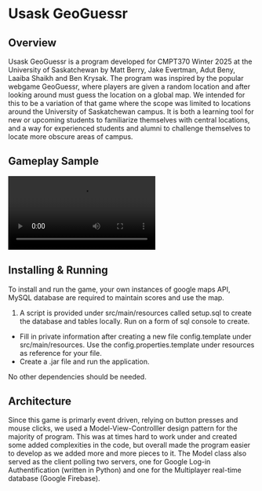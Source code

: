 # Usask GeoGuessr

## Overview
    
Usask GeoGuessr is a program developed for CMPT370 Winter 2025 at the University of Saskatchewan by Matt Berry,
Jake Evertman, Adut Beny, Laaiba Shaikh and Ben Krysak. The program was inspired by the popular webgame GeoGuessr,
where players are given a random location and after looking around must guess the location on a global map. We 
intended for this to be a variation of that game where the scope was limited to locations around the University
of Saskatchewan campus. It is both a learning tool for new or upcoming students to familiarize themselves with
central locations, and a way for experienced students and alumni to challenge themselves to locate more obscure
areas of campus. 

## Gameplay Sample
![Gameplay Sample](Gameplay/Gameplay_Example.mp4)

## Installing & Running
    
To install and run the game, your own instances of google maps API, MySQL database are required to maintain scores and use the map.  

1. A script is provided under src/main/resources called setup.sql to create the database and tables locally. Run on a form of sql console to create.

- Fill in private information after creating a new file config.template under src/main/resources. Use the config.properties.template under resources as reference for your file.
- Create a .jar file and run the application.

No other dependencies should be needed.

## Architecture
    
Since this game is primarly event driven, relying on button presses and mouse clicks, we used a Model-View-Controlller
design pattern for the majority of program. This was at times hard to work under and created some added complexities
in the code, but overall made the program easier to develop as we added more and more pieces to it. The Model class
also served as the client polling two servers, one for Google Log-in Authentification (written in Python) 
and one for the Multiplayer real-time database (Google Firebase). 


